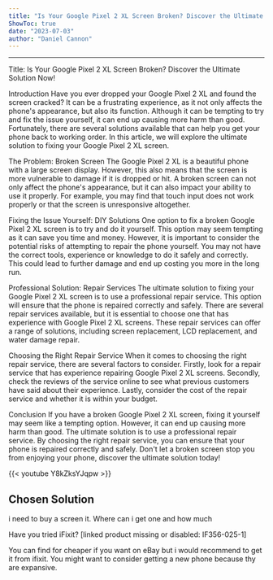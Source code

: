 ```yaml
---
title: "Is Your Google Pixel 2 XL Screen Broken? Discover the Ultimate Solution Now!"
ShowToc: true 
date: "2023-07-03"
author: "Daniel Cannon"
---
```

*****
Title: Is Your Google Pixel 2 XL Screen Broken? Discover the Ultimate Solution Now!

Introduction
Have you ever dropped your Google Pixel 2 XL and found the screen cracked? It can be a frustrating experience, as it not only affects the phone's appearance, but also its function. Although it can be tempting to try and fix the issue yourself, it can end up causing more harm than good. Fortunately, there are several solutions available that can help you get your phone back to working order. In this article, we will explore the ultimate solution to fixing your Google Pixel 2 XL screen.

The Problem: Broken Screen
The Google Pixel 2 XL is a beautiful phone with a large screen display. However, this also means that the screen is more vulnerable to damage if it is dropped or hit. A broken screen can not only affect the phone's appearance, but it can also impact your ability to use it properly. For example, you may find that touch input does not work properly or that the screen is unresponsive altogether.

Fixing the Issue Yourself: DIY Solutions
One option to fix a broken Google Pixel 2 XL screen is to try and do it yourself. This option may seem tempting as it can save you time and money. However, it is important to consider the potential risks of attempting to repair the phone yourself. You may not have the correct tools, experience or knowledge to do it safely and correctly. This could lead to further damage and end up costing you more in the long run.

Professional Solution: Repair Services
The ultimate solution to fixing your Google Pixel 2 XL screen is to use a professional repair service. This option will ensure that the phone is repaired correctly and safely. There are several repair services available, but it is essential to choose one that has experience with Google Pixel 2 XL screens. These repair services can offer a range of solutions, including screen replacement, LCD replacement, and water damage repair.

Choosing the Right Repair Service
When it comes to choosing the right repair service, there are several factors to consider. Firstly, look for a repair service that has experience repairing Google Pixel 2 XL screens. Secondly, check the reviews of the service online to see what previous customers have said about their experience. Lastly, consider the cost of the repair service and whether it is within your budget.

Conclusion
If you have a broken Google Pixel 2 XL screen, fixing it yourself may seem like a tempting option. However, it can end up causing more harm than good. The ultimate solution is to use a professional repair service. By choosing the right repair service, you can ensure that your phone is repaired correctly and safely. Don't let a broken screen stop you from enjoying your phone, discover the ultimate solution today!

{{< youtube Y8kZksYJqpw >}} 



## Chosen Solution
 i need to buy a screen
it. Where can i get one and how much

 Have you tried iFixit?
[linked product missing or disabled: IF356-025-1]

 You can find for cheaper if you want on eBay but i would recommend to get it from ifixit. You might want to consider getting a new phone because thy are expansive.




